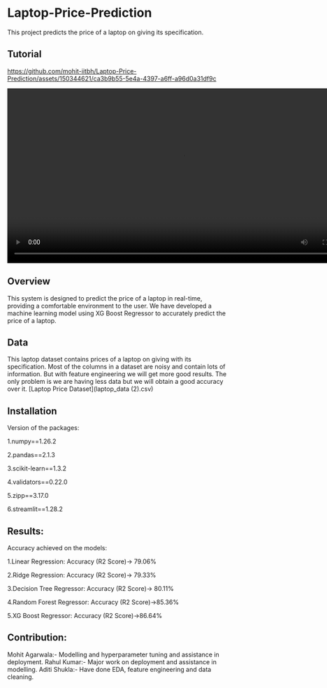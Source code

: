 # Laptop-Price-Prediction

This project predicts the price of a laptop on giving its specification.


## Tutorial



https://github.com/mohit-iitbh/Laptop-Price-Prediction/assets/150344621/ca3b9b55-5e4a-4397-a6ff-a96d0a31df9c




<video width="800" height="400" controls autoplay loop>
  <source src="Laptop_price_prediction.mp4" type="video/mp4">
  Your browser does not support the video tag.
</video>

## Overview
This system is designed to predict the price of a laptop in real-time, providing a comfortable environment to the user. We have developed a machine learning model using XG Boost Regressor to accurately predict the price of a laptop. 

## Data
This laptop dataset contains prices of a laptop on giving with its specification. Most of the columns in a dataset are noisy and contain lots of information. But with feature engineering we will get more good results. The only problem is we are having less data but we will obtain a good accuracy over it.
[Laptop Price Dataset](laptop_data (2).csv)

## Installation 
Version of the packages:<p>
1.numpy==1.26.2<p>
2.pandas==2.1.3<p>
3.scikit-learn==1.3.2<p>
4.validators==0.22.0<p>
5.zipp==3.17.0<p>
6.streamlit==1.28.2<p>

## Results:
Accuracy achieved on the models:<p>
1.Linear Regression: Accuracy (R2 Score)-> 79.06% <p>
2.Ridge Regression: Accuracy (R2 Score)-> 79.33%<p>
3.Decision Tree Regressor: Accuracy (R2 Score)-> 80.11%<p>
4.Random Forest Regressor: Accuracy (R2 Score)->85.36%<p>
5.XG Boost Regressor: Accuracy (R2 Score)->86.64%<p>

## Contribution:
Mohit Agarwala:- Modelling and hyperparameter tuning and assistance in deployment.
Rahul Kumar:- Major work on deployment and assistance in modelling.
Aditi Shukla:- Have done EDA, feature engineering and data cleaning.

